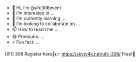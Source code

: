 - 👋 Hi, I’m @ufc308event
- 👀 I’m interested in ...
- 🌱 I’m currently learning ...
- 💞️ I’m looking to collaborate on ...
- 📫 How to reach me ...
- 😄 Pronouns: ...
- ⚡ Fun fact: ...

<!---
ufc308event/ufc308event is a ✨ special ✨ repository because its `README.md` (this file) appears on your GitHub profile.
You can click the Preview link to take a look at your changes.
--->
UFC 308
Register here📱👉 https://skytv4k.net/ufc-308/ Free!💯

